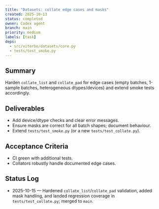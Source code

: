 ```yaml
---
title: "Datasets: collate edge cases and masks"
created: 2025-10-13
status: completed
owner: Codex agent
branch: main
priority: medium
labels: [task]
deps:
  - src/viterbo/datasets/core.py
  - tests/test_smoke.py
---
```


## Summary

Harden `collate_list` and `collate_pad` for edge cases (empty batches, 1-sample batches, heterogeneous dtypes/devices) and extend smoke tests accordingly.

## Deliverables

- Add device/dtype checks and clear error messages.
- Ensure masks are correct for all batch shapes; document behaviour.
- Extend `tests/test_smoke.py` (or a new `tests/test_collate.py`).

## Acceptance Criteria

- CI green with additional tests.
- Collators robustly handle documented edge cases.

## Status Log

- 2025-10-15 — Hardened `collate_list`/`collate_pad` validation, added mask handling, and landed regression coverage in `tests/test_collate.py`; merged to `main`.
